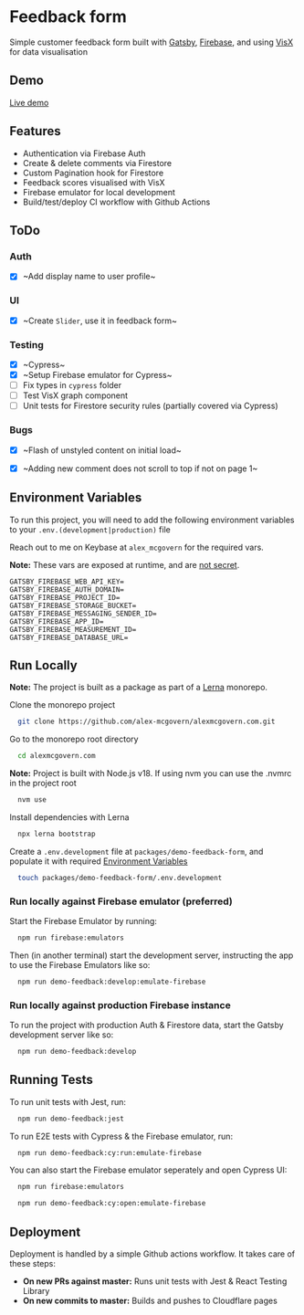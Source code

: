 # Feedback form

Simple customer feedback form built with [Gatsby](https://www.gatsbyjs.com/),
[Firebase](https://firebase.google.com/), and using
[VisX](https://airbnb.io/visx) for data visualisation

## Demo

[Live demo](https://feedback.alexmcgovern.com)

## Features

- Authentication via Firebase Auth
- Create & delete comments via Firestore
- Custom Pagination hook for Firestore
- Feedback scores visualised with VisX
- Firebase emulator for local development
- Build/test/deploy CI workflow with Github Actions

## ToDo

### Auth

- [x] ~Add display name to user profile~


### UI

- [x] ~Create `Slider`, use it in feedback form~

### Testing

- [x] ~Cypress~
- [x] ~Setup Firebase emulator for Cypress~ 
- [ ] Fix types in `cypress` folder
- [ ] Test VisX graph component
- [ ] Unit tests for Firestore security rules (partially covered via Cypress)

### Bugs

- [x] ~Flash of unstyled content on initial load~
- [x] ~Adding new comment does not scroll to top if not on page 1~


## Environment Variables

To run this project, you will need to add the following environment variables to
your `.env.(development|production)` file

Reach out to me on Keybase at `alex_mcgovern` for the required vars.

**Note:** These vars are exposed at runtime, and are
[not secret](https://firebase.google.com/docs/projects/api-keys).

```
GATSBY_FIREBASE_WEB_API_KEY=
GATSBY_FIREBASE_AUTH_DOMAIN=
GATSBY_FIREBASE_PROJECT_ID=
GATSBY_FIREBASE_STORAGE_BUCKET=
GATSBY_FIREBASE_MESSAGING_SENDER_ID=
GATSBY_FIREBASE_APP_ID=
GATSBY_FIREBASE_MEASUREMENT_ID=
GATSBY_FIREBASE_DATABASE_URL=

```

## Run Locally

**Note:** The project is built as a package as part of a
[Lerna](https://lerna.js.org/) monorepo.

Clone the monorepo project

```zsh
  git clone https://github.com/alex-mcgovern/alexmcgovern.com.git
```

Go to the monorepo root directory

```zsh
  cd alexmcgovern.com
```

**Note:** Project is built with Node.js v18. If using nvm you can use the .nvmrc in the project root

```zsh
  nvm use
```

Install dependencies with Lerna

```zsh
  npx lerna bootstrap
```

Create a `.env.development` file at `packages/demo-feedback-form`, and populate it with required [Environment Variables](#environment-variables)

```zsh
  touch packages/demo-feedback-form/.env.development
```

### Run locally against Firebase emulator (preferred)

Start the Firebase Emulator by running:

```zsh
  npm run firebase:emulators
```

Then (in another terminal) start the development server, instructing the app to use the Firebase Emulators like so:

```zsh
  npm run demo-feedback:develop:emulate-firebase
```

### Run locally against production Firebase instance

To run the project with production Auth & Firestore data, start the Gatsby development server like so:

```zsh
  npm run demo-feedback:develop
```

## Running Tests

To run unit tests with Jest, run:

```zsh
  npm run demo-feedback:jest
```

To run E2E tests with Cypress & the Firebase emulator, run:

```zsh
  npm run demo-feedback:cy:run:emulate-firebase
```

You can also start the Firebase emulator seperately and open Cypress UI:


```zsh
  npm run firebase:emulators
```
```zsh
  npm run demo-feedback:cy:open:emulate-firebase
```

## Deployment

Deployment is handled by a simple Github actions workflow. It takes care of
these steps:

- **On new PRs against master:** Runs unit tests with Jest & React Testing
  Library
- **On new commits to master:** Builds and pushes to Cloudflare pages
